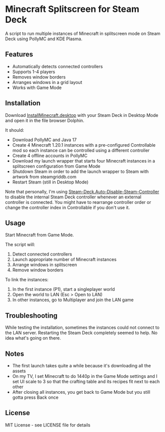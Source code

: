 # Minecraft Splitscreen for Steam Deck

A script to run multiple instances of Minecraft in splitscreen mode on Steam Deck using PollyMC and KDE Plasma.

## Features

- Automatically detects connected controllers
- Supports 1-4 players
- Removes window borders
- Arranges windows in a grid layout
- Works with Game Mode

## Installation

Download [InstallMinecraft.desktop](https://github.com/ArnoldSmith86/minecraft-splitscreen/releases/download/0.1/InstallMinecraft.desktop) with your Steam Deck in Desktop Mode and open it in the file browser Dolphin.

It should:
- Download PollyMC and Java 17
- Create 4 Minecraft 1.20.1 instances with a pre-configured Controllable mod so each instance can be controlled using a different controller
- Create 4 offline accounts in PollyMC
- Download my launch wrapper that starts four Minecraft instances in a splitscreen configuration from Game Mode
- Shutdown Steam in order to add the launch wrapper to Steam with artwork from steamgriddb.com
- Restart Steam (still in Desktop Mode)

Note that personally, I'm using [Steam-Deck.Auto-Disable-Steam-Controller](https://github.com/scawp/Steam-Deck.Auto-Disable-Steam-Controller) to disable the internal Steam Deck controller whenever an external controller is connected. You might have to rearrange controller order or change the controller index in Controllable if you don't use it.

## Usage

Start Minecraft from Game Mode.

The script will:
1. Detect connected controllers
2. Launch appropriate number of Minecraft instances
3. Arrange windows in splitscreen
4. Remove window borders

To link the instances:
1. In the first instance (P1), start a singleplayer world
2. Open the world to LAN (Esc > Open to LAN)
3. In other instances, go to Multiplayer and join the LAN game

## Troubleshooting

While testing the installation, sometimes the instances could not connect to the LAN server. Restarting the Steam Deck completely seemed to help. No idea what's going on there.

## Notes

- The first launch takes quite a while because it's downloading all the assets
- On my TV, I set Minecraft to do 1440p in the Game Mode settings and I set UI scale to 3 so that the crafting table and its recipes fit next to each other
- After closing all instances, you get back to Game Mode but you still gotta press Back once

## License

MIT License - see LICENSE file for details 